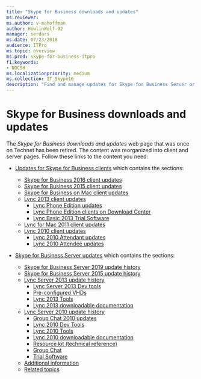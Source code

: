 ```yaml
---
title: "Skype for Business downloads and updates"
ms.reviewer: 
ms.author: v-mahoffman
author: HowlinWolf-92
manager: serdars
ms.date: 07/23/2018
audience: ITPro
ms.topic: overview
ms.prod: skype-for-business-itpro
f1.keywords:
- NOCSH
ms.localizationpriority: medium
ms.collection: IT_Skype16
description: "Find and manage updates for Skype for Business Server or Lync 2013. Use the links to get more information and  then download the updates."
---
```


# Skype for Business downloads and updates

The _Skype for Business downloads and updates_ web page that was once on Technet has been retired. The content was reorganized into client and server pages. Follow these links to the content you need:

- [Updates for Skype for Business clients](sfb-client-updates.md) which contains the sections:
    - [Skype for Business 2016 client updates](sfb-client-updates.md#skype-for-business-2016-client-updates)
    - [Skype for Business 2015 client updates](sfb-client-updates.md#skype-for-business-2015-client-updates)
    - [Skype for Business on Mac client updates](sfb-client-updates.md)
    - [Lync 2013 client updates](sfb-client-updates.md)
        - [Lync Phone Edition updates](sfb-client-updates.md#lync-phone-edition-updates)
        - [Lync Phone Edition clients on Download Center](sfb-client-updates.md#lync-phone-edition-clients-on-download-center)
        - [Lync Basic 2013 Trial Software](sfb-client-updates.md)
    - [Lync for Mac 2011 client updates](sfb-client-updates.md#lync-for-mac-2011-client-updates)
    - [Lync 2010 client updates](sfb-client-updates.md#lync-2010-client-updates)
        - [Lync 2010 Attendant updates](sfb-client-updates.md#lync-2010-attendant-updates)
        - [Lync 2010 Attendee updates](sfb-client-updates.md#lync-2010-attendee-updates)

- [Skype for Business Server updates](sfb-server-updates.md) which  contains the sections:
    - [Skype for Business Server 2019 update history](sfb-server-updates.md#skype-for-business-server-2019-update-history)
    - [Skype for Business Server 2015 update history](sfb-server-updates.md#skype-for-business-server-2015-update-history)
    - [Lync Server 2013 update history](sfb-server-updates.md#lync-server-2013-update-history)
        - [Lync Server 2013 Dev tools](sfb-server-updates.md#lync-server-2013-dev-tools)
        - [Pre-configured VHDs](sfb-server-updates.md#pre-configured-vhds)
        - [Lync 2013 Tools](sfb-server-updates.md#lync-2013-tools)
        - [Lync 2013 downloadable documentation](sfb-server-updates.md#lync-2013-downloadable-documentation)
    - [Lync Server 2010 update history](sfb-server-updates.md#lync-server-2010-update-history)
        - [Group Chat 2010 updates](sfb-server-updates.md#group-chat-2010-updates)
        - [Lync 2010 Dev Tools](sfb-server-updates.md#lync-2010-dev-tools)
        - [Lync 2010 Tools](sfb-server-updates.md#lync-2010-tools)
        - [Lync 2010 downloadable documentation](sfb-server-updates.md#lync-2010-downloadable-documentation)
        - [Resource kit (technical reference)](sfb-server-updates.md#resource-kit-technical-reference)
        - [Group Chat](sfb-server-updates.md#group-chat)
        - [Trial Software](sfb-server-updates.md#trial-software)
    - [Additional information](sfb-server-updates.md#additional-information)
    - [Related topics](sfb-server-updates.md#related-topics)
